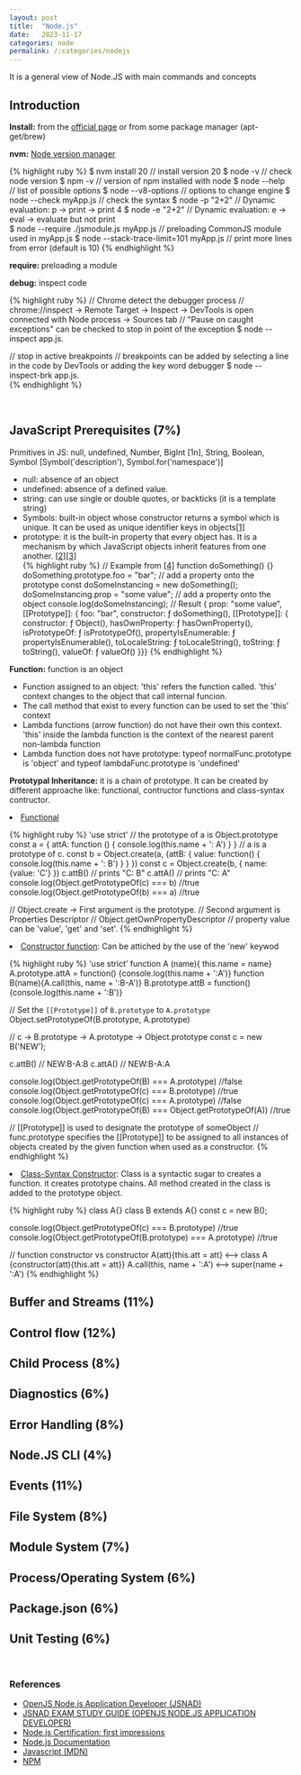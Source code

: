 ```yaml
---
layout: post
title:  "Node.js"
date:   2023-11-17
categories: node
permalink: /:categories/nodejs
---
```



<p>It is a general view of Node.JS with main commands and concepts</p>

<h2>Introduction</h2>

<p><b>Install:</b> from the <a href="https://nodejs.org/en">official page</a> or from some package manager (apt-get/brew)</p>

<p><b>nvm:</b> <a href="https://github.com/nvm-sh/nvm">Node version manager</a></p>

{% highlight ruby %}
$ nvm install 20                        // install version 20
$ node -v                               // check node version
$ npm -v                                // version of npm installed with node
$ node --help                           // list of possible options
$ node --v8-options                     // options to change engine
$ node --check myApp.js                 // check the syntax 
$ node -p "2+2"                         // Dynamic evaluation: p -> print -> print 4
$ node -e "2+2"                         // Dynamic evaluation: e -> eval  -> evaluate but not print     
$ node --require ./jsmodule.js myApp.js // preloading CommonJS module used in myApp.js
$ node --stack-trace-limit=101 myApp.js // print more lines from error (default is 10) 
{% endhighlight %}

<p><b>require: </b>preloading a module</p>

<p><b>debug:</b> inspect code</p>

{% highlight ruby %}
// Chrome detect the debugger process
// chrome://inspect -> Remote Target -> Inspect -> DevTools is open connected with Node process -> Sources tab
// "Pause on caught exceptions" can be checked to stop in point of the exception
$ node --inspect app.js.        

// stop in active breakpoints
// breakpoints can be added by selecting a line in the code by DevTools or adding the key word debugger
$ node --inspect-brk app.js.    
{% endhighlight %}


<br />
<h2>JavaScript Prerequisites (7%)</h2>

<p>Primitives in JS: null, undefined, Number, BigInt [1n], String, Boolean, Symbol [Symbol('description'), Symbol.for('namespace')]</p>

<ul>
  <li>null: absence of an object</li>
  <li>undefined: absence of a defined value.</li>
  <li>string: can use single or double quotes, or backticks (it is a template string)</li>
  <li>Symbols: built-in object whose constructor returns a symbol which is unique. It can be used as unique identifier keys in objects<a href="https://developer.mozilla.org/en-US/docs/Web/JavaScript/Reference/Global_Objects/Symbol">[1]</a></li>
  <li>prototype: it is the built-in property that every object has. It is a mechanism by which JavaScript objects inherit features from one another. <a href="https://developer.mozilla.org/en-US/docs/Learn/JavaScript/Objects/Object_prototypes">[2]</a><a href="https://developer.mozilla.org/en-US/docs/Web/JavaScript/Inheritance_and_the_prototype_chain">[3]</a></li>
  {% highlight ruby %}
  // Example from <a href="https://developer.mozilla.org/en-US/docs/Web/JavaScript/Inheritance_and_the_prototype_chain#inspecting_prototypes_a_deeper_dive">[4]</a>
  function doSomething() {}
  doSomething.prototype.foo = "bar"; // add a property onto the prototype
  const doSomeInstancing = new doSomething();
  doSomeInstancing.prop = "some value"; // add a property onto the object
  console.log(doSomeInstancing);
  // Result
  { prop: "some value",
  [[Prototype]]: {
    foo: "bar",
    constructor: ƒ doSomething(),
    [[Prototype]]: {
      constructor: ƒ Object(),
      hasOwnProperty: ƒ hasOwnProperty(),
      isPrototypeOf: ƒ isPrototypeOf(),
      propertyIsEnumerable: ƒ propertyIsEnumerable(),
      toLocaleString: ƒ toLocaleString(),
      toString: ƒ toString(),
      valueOf: ƒ valueOf()
    }}}
  {% endhighlight %}

</ul>


<p><b>Function:</b> function is an object</p>

<ul>
  <li>Function assigned to an object: 'this' refers the function called. 'this' context changes to the object that call internal funcion.</li>
  <li>The call method that exist to every function can be used to set the 'this' context</li>
  <li>Lambda functions (arrow function) do not have their own this context. 'this' inside the lambda function is the context of the nearest parent non-lambda function</li>
  <li>Lambda function does not have prototype: typeof normalFunc.prototype is 'object' and typeof lambdaFunc.prototype is 'undefined'</li>
</ul>


<p><b>Prototypal Inheritance:</b> it is a chain of prototype. It can be created by different approache like: functional, contructor functions and class-syntax contructor.</p>

<li><a href="https://developer.mozilla.org/en-US/docs/Web/JavaScript/Inheritance_and_the_prototype_chain#inheriting_methods">Functional</a></li>

{% highlight ruby %}
'use strict'
// the prototype of a is Object.prototype
const a = { attA: function () { console.log(this.name + ': A') } }
// a is a prototype of c.
const b = Object.create(a, {attB: { value: function() { console.log(this.name + ': B') } } })
const c = Object.create(b, { name: {value: 'C'} })
c.attB() // prints "C: B"
c.attA() // prints "C: A"
console.log(Object.getPrototypeOf(c) === b) //true
console.log(Object.getPrototypeOf(b) === a) //true

// Object.create -> First argument is the prototype. 
// Second argument is Properties Descriptor
// Object.getOwnPropertyDescriptor
// property value can be 'value', 'get' and 'set'.
{% endhighlight %}

<li><a href="https://developer.mozilla.org/en-US/docs/Web/JavaScript/Inheritance_and_the_prototype_chain#constructors">Constructor function</a>: Can be attiched by the use of the 'new' keywod</li>

{% highlight ruby %}
'use strict'
function A (name){ this.name = name}
A.prototype.attA = function() {console.log(this.name + ':A')}
function B(name){A.call(this, name + ':B-A')}
B.prototype.attB = function() {console.log(this.name + ':B')}

// Set the `[[Prototype]]` of `B.prototype` to `A.prototype`
Object.setPrototypeOf(B.prototype, A.prototype)

// c -> B.prototype -> A.prototype -> Object.prototype
const c = new B('NEW'); 

c.attB() // NEW:B-A:B
c.attA() // NEW:B-A:A

console.log(Object.getPrototypeOf(B) === A.prototype) //false
console.log(Object.getPrototypeOf(c) === B.prototype) //true
console.log(Object.getPrototypeOf(c) === A.prototype) //false
console.log(Object.getPrototypeOf(B) === Object.getPrototypeOf(A)) //true

// [[Prototype]] is used to designate the prototype of someObject
// func.prototype specifies the [[Prototype]] to be assigned to all instances of objects created by the given function when used as a constructor.
{% endhighlight %}


<li><a href="https://developer.mozilla.org/en-US/docs/Web/JavaScript/Inheritance_and_the_prototype_chain#with_classes">Class-Syntax Constructor</a>: Class is a syntactic sugar to creates a function. it creates prototype chains. All method created in the class is added to the prototype object.</li>

{% highlight ruby %}
class A{}
class B extends A{}
const c = new B();

console.log(Object.getPrototypeOf(c) === B.prototype) //true
console.log(Object.getPrototypeOf(B.prototype) === A.prototype) //true

// function constructor  vs constructor
A(att){this.att = att}  <--> class A {constructor(att){this.att = att}}
A.call(this, name + ':A') <--> super(name + ':A')
{% endhighlight %}

<h2>Buffer and Streams (11%)</h2>
<h2>Control flow (12%)</h2>
<h2>Child Process (8%)</h2>
<h2>Diagnostics (6%)</h2>
<h2>Error Handling (8%)</h2>
<h2>Node.JS CLI (4%)</h2>
<h2>Events (11%)</h2>
<h2>File System (8%)</h2>
<h2>Module System (7%)</h2>
<h2>Process/Operating System (6%)</h2>
<h2>Package.json (6%)</h2>
<h2>Unit Testing (6%)</h2>

<br />
<h3>References</h3>
<ul>
  <li><a href="https://training.linuxfoundation.org/certification/jsnad/#domains">OpenJS Node.js Application Developer (JSNAD)</a></li>
   <li><a href="https://ravikirans.com/jsnad-openjs-nodejs-exam-study-guide/">JSNAD EXAM STUDY GUIDE (OPENJS NODE.JS APPLICATION DEVELOPER)</a></li>
   <li><a href="https://dev.to/kryz/node-js-certification-first-impressions-21a1">Node.js Certification: first impressions</a></li>
   <li><a href="https://nodejs.org/docs/latest-v20.x/api/index.html">Node.js Documentation</a></li>
   <li><a href="https://developer.mozilla.org/en-US/docs/Web/JavaScript">Javascript (MDN)</a></li>
   <li><a href="https://www.npmjs.com/">NPM</a></li>
</ul>  
